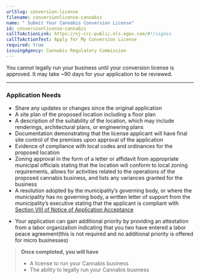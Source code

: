 ```yaml
---
urlSlug: conversion-license
filename: conversionlicense-cannabis
name: " Submit Your Cannabis Conversion License"
id: conversionlicense-cannabis
callToActionLink: https://nj-crc-public.nls.egov.com/#!/signin
callToActionText: Apply for My Conversion License
required: true
issuingAgency: Cannabis Regulatory Commission
---
```

You cannot legally run your business until your conversion license is approved. It may take ~90 days for your application to be reviewed.

- - -

### Application Needs

* Share any updates or changes since the original application
* A site plan of the proposed location including a floor plan 
* A description of the suitability of the location, which may include renderings, architectural plans, or engineering plans
* Documentation demonstrating that the license applicant will have final site control of the premises upon approval of the application
* Evidence of compliance with local codes and ordinances for the proposed location
* Zoning approval in the form of a letter or affidavit from appropriate municipal officials stating that the location will conform to local zoning requirements, allows for activities related to the operations of the proposed cannabis business, and lists any variances granted for the business
* A resolution adopted by the municipality’s governing body, or where the municipality has no governing body, a written letter of support from the municipality’s executive stating that the applicant is compliant with [Section VIII of Notice of Application Acceptance](https://www.nj.gov/cannabis/documents/businesses/personal-use/Final%20Notice%20of%20Application%20Acceptance.pdf)
- Your application can gain additional priority by providing an attestation from a labor organization indicating that you two have entered a labor peace agreement(this is not required and no additional priority is offered for micro businesses)

> **Once completed, you will have**
>
> * A license to run your Cannabis business
> * The ability to legally run your Cannabis business
